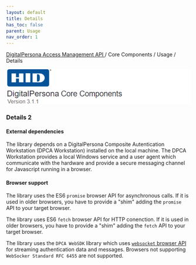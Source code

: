 ```yaml
---
layout: default
title: Details
has_toc: false
parent: Usage
nav_order: 1
---
```


[DigitalPersona Access Management API ](https://lenhodgeman.github.io/digitalpersona-access-management-api/)/ Core Components / Usage / Details  

![](../../docs/assets/HID-DPAM-Core.png)
### Details 2

#### External dependencies

The library depends on a DigitalPersona Composite Autentication Workstation (DPCA Workstation)
installed on the local machine. The DPCA Workstation provides a local Windows service and a user agent
which communicate with the hardware and provide a secure messaging channel for Javascript running
in a browser.

#### Browser support

The library uses the ES6 `promise` browser API for asynchronous calls. If it is used in older browsers,
you have to provide a "shim" adding the `promise` API to your target browser.

The library uses ES6 `fetch` browser API for HTTP conenction. If it is used in older browsers,
you have to provide a "shim" adding the `fetch` API to your target browser.

The library uses the `DPCA WebSDK` library which uses [`websocket` browser API](https://developer.mozilla.org/en-US/docs/Web/API/WebSockets_API)
for streaming authentication data and messages. Browsers not supporting `WebSocker Standard RFC 6455`
are not supported.

